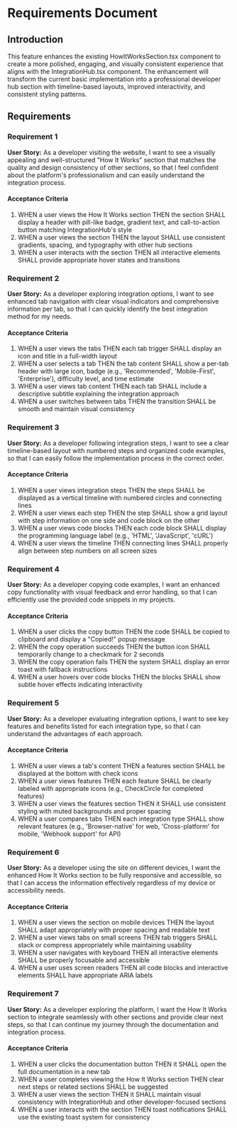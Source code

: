 # Requirements Document

## Introduction

This feature enhances the existing HowItWorksSection.tsx component to create a more polished, engaging, and visually consistent experience that aligns with the IntegrationHub.tsx component. The enhancement will transform the current basic implementation into a professional developer hub section with timeline-based layouts, improved interactivity, and consistent styling patterns.

## Requirements

### Requirement 1

**User Story:** As a developer visiting the website, I want to see a visually appealing and well-structured "How It Works" section that matches the quality and design consistency of other sections, so that I feel confident about the platform's professionalism and can easily understand the integration process.

#### Acceptance Criteria

1. WHEN a user views the How It Works section THEN the section SHALL display a header with pill-like badge, gradient text, and call-to-action button matching IntegrationHub's style
2. WHEN a user views the section THEN the layout SHALL use consistent gradients, spacing, and typography with other hub sections
3. WHEN a user interacts with the section THEN all interactive elements SHALL provide appropriate hover states and transitions

### Requirement 2

**User Story:** As a developer exploring integration options, I want to see enhanced tab navigation with clear visual indicators and comprehensive information per tab, so that I can quickly identify the best integration method for my needs.

#### Acceptance Criteria

1. WHEN a user views the tabs THEN each tab trigger SHALL display an icon and title in a full-width layout
2. WHEN a user selects a tab THEN the tab content SHALL show a per-tab header with large icon, badge (e.g., 'Recommended', 'Mobile-First', 'Enterprise'), difficulty level, and time estimate
3. WHEN a user views tab content THEN each tab SHALL include a descriptive subtitle explaining the integration approach
4. WHEN a user switches between tabs THEN the transition SHALL be smooth and maintain visual consistency

### Requirement 3

**User Story:** As a developer following integration steps, I want to see a clear timeline-based layout with numbered steps and organized code examples, so that I can easily follow the implementation process in the correct order.

#### Acceptance Criteria

1. WHEN a user views integration steps THEN the steps SHALL be displayed as a vertical timeline with numbered circles and connecting lines
2. WHEN a user views each step THEN the step SHALL show a grid layout with step information on one side and code block on the other
3. WHEN a user views code blocks THEN each code block SHALL display the programming language label (e.g., 'HTML', 'JavaScript', 'cURL')
4. WHEN a user views the timeline THEN connecting lines SHALL properly align between step numbers on all screen sizes

### Requirement 4

**User Story:** As a developer copying code examples, I want an enhanced copy functionality with visual feedback and error handling, so that I can efficiently use the provided code snippets in my projects.

#### Acceptance Criteria

1. WHEN a user clicks the copy button THEN the code SHALL be copied to clipboard and display a "Copied!" popup message
2. WHEN the copy operation succeeds THEN the button icon SHALL temporarily change to a checkmark for 2 seconds
3. WHEN the copy operation fails THEN the system SHALL display an error toast with fallback instructions
4. WHEN a user hovers over code blocks THEN the blocks SHALL show subtle hover effects indicating interactivity

### Requirement 5

**User Story:** As a developer evaluating integration options, I want to see key features and benefits listed for each integration type, so that I can understand the advantages of each approach.

#### Acceptance Criteria

1. WHEN a user views a tab's content THEN a features section SHALL be displayed at the bottom with check icons
2. WHEN a user views features THEN each feature SHALL be clearly labeled with appropriate icons (e.g., CheckCircle for completed features)
3. WHEN a user views the features section THEN it SHALL use consistent styling with muted backgrounds and proper spacing
4. WHEN a user compares tabs THEN each integration type SHALL show relevant features (e.g., 'Browser-native' for web, 'Cross-platform' for mobile, 'Webhook support' for API)

### Requirement 6

**User Story:** As a developer using the site on different devices, I want the enhanced How It Works section to be fully responsive and accessible, so that I can access the information effectively regardless of my device or accessibility needs.

#### Acceptance Criteria

1. WHEN a user views the section on mobile devices THEN the layout SHALL adapt appropriately with proper spacing and readable text
2. WHEN a user views tabs on small screens THEN tab triggers SHALL stack or compress appropriately while maintaining usability
3. WHEN a user navigates with keyboard THEN all interactive elements SHALL be properly focusable and accessible
4. WHEN a user uses screen readers THEN all code blocks and interactive elements SHALL have appropriate ARIA labels

### Requirement 7

**User Story:** As a developer exploring the platform, I want the How It Works section to integrate seamlessly with other sections and provide clear next steps, so that I can continue my journey through the documentation and integration process.

#### Acceptance Criteria

1. WHEN a user clicks the documentation button THEN it SHALL open the full documentation in a new tab
2. WHEN a user completes viewing the How It Works section THEN clear next steps or related sections SHALL be suggested
3. WHEN a user views the section THEN it SHALL maintain visual consistency with IntegrationHub and other developer-focused sections
4. WHEN a user interacts with the section THEN toast notifications SHALL use the existing toast system for consistency